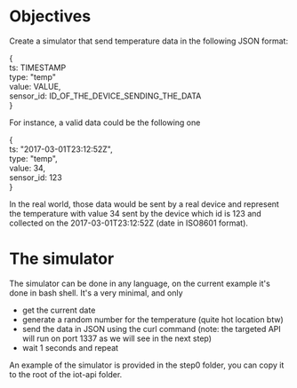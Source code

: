 # Objectives

Create a simulator that send temperature data in the following JSON format:

{ \
  ts: TIMESTAMP\
  type: "temp"\
  value: VALUE,\
  sensor_id: ID_OF_THE_DEVICE_SENDING_THE_DATA\
}

For instance, a valid data could be the following one

{\
  ts: "2017-03-01T23:12:52Z",\
  type: "temp",\
  value: 34,\
  sensor_id: 123\
}

In the real world, those data would be sent by a real device and represent the temperature with value 34 sent by the device which id is 123 and collected on the 2017-03-01T23:12:52Z (date in ISO8601 format).

# The simulator

The simulator can be done in any language, on the current example it's done in bash shell. It's a very minimal, and only

  - get the current date
  - generate a random number for the temperature (quite hot location btw)
  - send the data in JSON using the curl command (note: the targeted API will run on port 1337 as we will see in the next step)
  - wait 1 seconds and repeat

An example of the simulator is provided in the step0 folder, you can copy it to the root of the iot-api folder.
